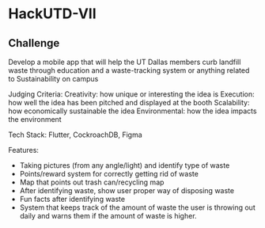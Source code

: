 # HackUTD-VII

## Challenge

Develop a mobile app that will help the UT Dallas members curb landfill waste through education and a waste-tracking system or anything related to Sustainability on campus

Judging Criteria:
     Creativity: how unique or interesting the idea is
     Execution: how well the idea has been pitched and displayed at the booth
     Scalability: how economically sustainable the idea
     Environmental: how the idea impacts the environment
 
Tech Stack:
Flutter, CockroachDB, Figma
     
Features:
- Taking pictures (from any angle/light) and identify type of waste
- Points/reward system for correctly getting rid of waste
- Map that points out trash can/recycling map
- After identifying waste, show user proper way of disposing waste
- Fun facts after identifying waste
- System that keeps track of the amount of waste the user is throwing out daily and warns them if the amount of waste is higher.
